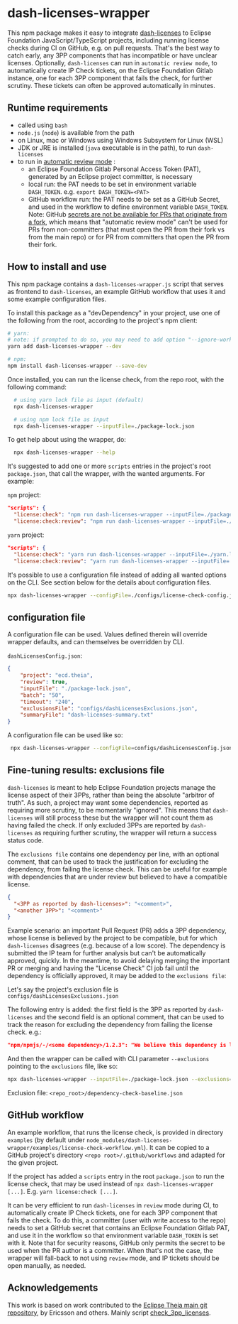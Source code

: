 # dash-licenses-wrapper

This npm package makes it easy to integrate [dash-licenses](https://github.com/eclipse/dash-licenses) to Eclipse Foundation JavaScript/TypeScript projects, including running license checks during CI on GitHub, e.g. on pull requests. That's the best way to catch early, any 3PP components that has incompatible or have unclear licenses. Optionally, `dash-licenses` can run in `automatic review mode`, to automatically create IP Check tickets, on the Eclipse Foundation Gitlab instance, one for each 3PP component that fails the check, for further scrutiny. These tickets can often be approved automatically in minutes.

## Runtime requirements

- called using `bash`
- `node.js` (`node`) is available from the path
- on Linux, mac or Windows using Windows Subsystem for Linux (WSL)
- JDK or JRE is installed (`java` executable is in the path), to run `dash-licenses`
- to run in [automatic review mode](https://github.com/eclipse/dash-licenses#automatic-ip-team-review-requests) :
  - an Eclipse Foundation Gitlab Personal Access Token (PAT), generated by an Eclipse project committer, is necessary
  - local run: the PAT needs to be set in environment variable `DASH_TOKEN`. e.g. `export DASH_TOKEN=<PAT>`
  - GitHub workflow run: the PAT needs to be set as a GitHub Secret, and used in the workflow to define environment variable `DASH_TOKEN`. Note: GitHub [secrets are not be available for PRs that originate from a fork](https://docs.github.com/en/actions/security-guides/using-secrets-in-github-actions#using-secrets-in-a-workflow), which means that "automatic review mode" can't be used for PRs from non-committers (that must open the PR from their fork vs from the main repo) or for PR from committers that open the PR from their fork.

## How to install and use

This npm package contains a `dash-licenses-wrapper.js` script that serves as frontend to `dash-licenses`, an example GitHub workflow that uses it and some example configuration files.

To install this package as a "devDependency" in your project, use one of the following from the root, according to the project's npm client:

```bash
# yarn:
# note: if prompted to do so, you may need to add option "--ignore-workspace-root-check"
yarn add dash-licenses-wrapper --dev

# npm:
npm install dash-licenses-wrapper --save-dev
```

Once installed, you can run the license check, from the repo root, with the following command:

```bash
  # using yarn lock file as input (default)
  npx dash-licenses-wrapper

  # using npm lock file as input
  npx dash-licenses-wrapper --inputFile=./package-lock.json
```

To get help about using the wrapper, do:

```bash
  npx dash-licenses-wrapper --help
```

It's suggested to add one or more `scripts` entries in the project's root `package.json`, that call the wrapper, with the wanted arguments. For example:

`npm` project:

```json
"scripts": {
  "license:check": "npm run dash-licenses-wrapper --inputFile=./package-lock.json",
  "license:check:review": "npm run dash-licenses-wrapper --inputFile=./package-lock.json --review --project=ecd.cdt-cloud",
```

`yarn` project:

```json
"scripts": {
  "license:check": "yarn run dash-licenses-wrapper --inputFile=./yarn.lock",
  "license:check:review": "yarn run dash-licenses-wrapper --inputFile=./yarn.lock --review --project=ecd.cdt-cloud",
```

It's possible to use a configuration file instead of adding all wanted options on the CLI. See section below for the details about configuration files.

```bash
npx dash-licenses-wrapper --configFile=./configs/license-check-config.json
```

## configuration file

A configuration file can be used. Values defined therein will override wrapper defaults, and can themselves be overridden by CLI.

`dashLicensesConfig.json`:

```json
{
    "project": "ecd.theia",
    "review": true,
    "inputFile": "./package-lock.json",
    "batch": "50",
    "timeout": "240",
    "exclusionsFile": "configs/dashLicensesExclusions.json",
    "summaryFile": "dash-licenses-summary.txt"
}
```

A configuration file can be used like so:

```bash
 npx dash-licenses-wrapper --configFile=configs/dashLicensesConfig.json
```

## Fine-tuning results: exclusions file

`dash-licenses` is meant to help Eclipse Foundation projects manage the license aspect of their 3PPs, rather than being the absolute "arbitror of truth". As such, a project may want some dependencies, reported as requiring more scrutiny, to be momentarily "ignored".  This means that `dash-licenses` will still process these but the wrapper will not count them as having failed the check. If only excluded 3PPs are reported by `dash-licenses` as requiring further scrutiny, the wrapper will return a success status code.

The `exclusions file` contains one dependency per line, with an optional comment, that can be used to track the justification for excluding the dependency, from failing the license check. This can be useful for example with dependencies that are under review but believed to have a compatible license.

```json
{
  "<3PP as reported by dash-licenses>": "<comment>",
  "<another 3PP>": "<comment>"
}
```

Example scenario: an important Pull Request (PR) adds a 3PP dependency, whose license is believed by the project to be compatible, but for which `dash-licenses` disagrees (e.g. because of a low score). The dependency is submitted the IP team for further analysis but can't be automatically approved, quickly. In the meantime, to avoid delaying merging the important PR or merging and having the "License Check" CI job fail until the dependency is officially approved, it may be added to the `exclusions file`:

Let's say the project's exclusion file is `configs/dashLicensesExclusions.json`

The following entry is added: the first field is the 3PP as reported by `dash-licenses` and the second field is an optional comment, that can be used to track the reason for excluding the dependency from failing the license check. e.g.:

```json
"npm/npmjs/-/<some dependency>/1.2.3": "We believe this dependency is license-compatible. Under review by the IP team to confirm: https://gitlab.eclipse.org/eclipsefdn/emo-team/iplab/-/issues/555555",
```

And then the wrapper can be called with CLI parameter `--exclusions` pointing to the `exclusions` file, like so:

```bash
npx dash-licenses-wrapper --inputFile=./package-lock.json --exclusions=configs/dashLicensesExclusions.json
```

Exclusion file: `<repo_root>/dependency-check-baseline.json`

## GitHub workflow

An example workflow, that runs the license check, is provided in directory `examples` (by default under `node_modules/dash-licenses-wrapper/examples/license-check-workflow.yml`). It can be copied to a GitHub project's directory `<repo root>/.github/workflows` and adapted for the given project.

If the project has added a `scripts` entry in the root `package.json` to run the license check, that may be used instead of `npx dash-licenses-wrapper [...]`. E.g. `yarn license:check [...]`.

It can be very efficient to run `dash-licenses` in `review` mode during CI, to automatically create IP Check tickets, one for each 3PP component that fails the check. To do this, a committer (user with write access to the repo) needs to set a GitHub secret that contains an Eclipse Foundation Gitlab PAT, and use it in the workflow so that environment variable `DASH_TOKEN` is set with it. Note that for security reasons, GitHub only permits the secret to be used when the PR author is a committer. When that's not the case, the wrapper will fall-back to not using `review` mode, and IP tickets should be open manually, as needed.

## Acknowledgements

This work is based on work contributed to the [Eclipse Theia main git repository](https://github.com/eclipse-theia/theia), by Ericsson and others. Mainly script [check_3pp_licenses](https://github.com/eclipse-theia/theia/blob/master/scripts/check_3pp_licenses.js).
